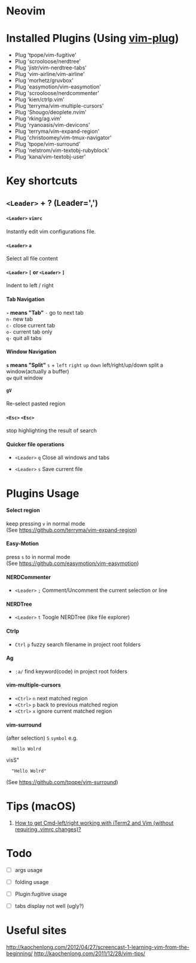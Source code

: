 # Neovim

# Installed Plugins (Using [vim-plug](https://github.com/junegunn/vim-plug))
- Plug 'tpope/vim-fugitive'
- Plug 'scrooloose/nerdtree'
- Plug 'jistr/vim-nerdtree-tabs'
- Plug 'vim-airline/vim-airline'
- Plug 'morhetz/gruvbox'
- Plug 'easymotion/vim-easymotion'
- Plug 'scrooloose/nerdcommenter'
- Plug 'kien/ctrlp.vim'
- Plug 'terryma/vim-multiple-cursors'
- Plug 'Shougo/deoplete.nvim'
- Plug 'rking/ag.vim'
- Plug 'ryanoasis/vim-devicons'
- Plug 'terryma/vim-expand-region'
- Plug 'christoomey/vim-tmux-navigator'
- Plug 'tpope/vim-surround'
- Plug 'nelstrom/vim-textobj-rubyblock'
- Plug 'kana/vim-textobj-user'


# Key shortcuts
## `<Leader>` + ? (Leader=',')
#### `<Leader>` `vimrc`
Instantly edit vim configurations file.  

#### `<Leader>` `a`
Select all file content  

#### `<Leader>` `[`    or   `<Leader>` `]`
Indent to left / right  

#### Tab Navigation
**`-` means "Tab"**
`-` go to next tab  
`n-` new tab  
`c-` close current tab  
`o-` current tab only  
`q-` quit all tabs  


#### Window Navigation
**`s` means "Split"**
`s` + `left` `right` `up` `down` left/right/up/down split a window(actually a buffer)  
`qw` quit window  

#### `gV`
Re-select pasted region

#### `<Esc>` `<Esc>`
stop highlighting the result of search


#### Quicker file operations
- `<Leader>` `q` Close all windows and tabs  

- `<Leader>` `s` Save current file  

# Plugins Usage

#### Select region
keep pressing `v` in normal mode  
(See https://github.com/terryma/vim-expand-region)  

#### Easy-Motion
press `s` to in normal mode  
(See https://github.com/easymotion/vim-easymotion)  

#### NERDCommenter
- `<Leader>` `;` Comment/Uncomment the current selection or line  

#### NERDTree
- `<Leader>` `t` Toogle NERDTree (like file explorer)  

#### Ctrlp
- `Ctrl` `p` fuzzy search filename in project root folders  

#### Ag
- `:a/` find keyword(code) in project root folders  

#### vim-multiple-cursors
- `<Ctrl>` `n` next matched region  
- `<Ctrl>` `p` back to previous matched region  
- `<Ctrl>` `x` ignore current matched region  

#### vim-surround
(after selection) `S` `symbol`
e.g.  
```
  Hello Wolrd
```

visS"

```
  "Hello Wolrd"
```

(See https://github.com/tpope/vim-surround)  

# Tips (macOS)
1. [ How to get Cmd-left/right working with iTerm2 and Vim (without requiring .vimrc changes)? ](https://stackoverflow.com/questions/9595633/how-to-get-cmd-left-right-working-with-iterm2-and-vim-without-requiring-vimrc)



# Todo
- [ ] args usage
- [ ] folding usage
- [ ] Plugin:fugitive usage
- [ ] tabs display not well (ugly?)


# Useful sites
http://kaochenlong.com/2012/04/27/screencast-1-learning-vim-from-the-beginning/
http://kaochenlong.com/2011/12/28/vim-tips/



